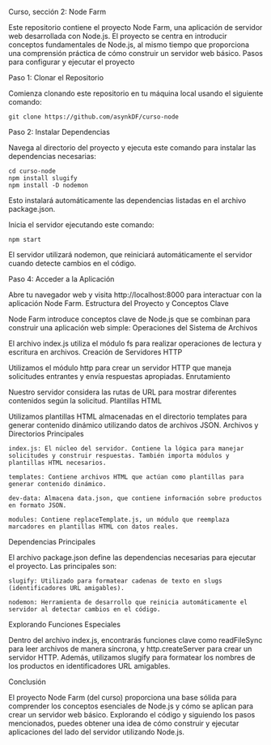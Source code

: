 Curso, sección 2: Node Farm

Este repositorio contiene el proyecto Node Farm, una aplicación de servidor web desarrollada con Node.js. El proyecto se centra en introducir conceptos fundamentales de Node.js, al mismo tiempo que proporciona una comprensión práctica de cómo construir un servidor web básico.
Pasos para configurar y ejecutar el proyecto

Paso 1: Clonar el Repositorio

Comienza clonando este repositorio en tu máquina local usando el siguiente comando:

    git clone https://github.com/asynkDF/curso-node

Paso 2: Instalar Dependencias

Navega al directorio del proyecto y ejecuta este comando para instalar las dependencias necesarias:

    cd curso-node
    npm install slugify
    npm install -D nodemon

Esto instalará automáticamente las dependencias listadas en el archivo package.json.

Inicia el servidor ejecutando este comando:    

    npm start

El servidor utilizará nodemon, que reiniciará automáticamente el servidor cuando detecte cambios en el código.

Paso 4: Acceder a la Aplicación

Abre tu navegador web y visita http://localhost:8000 para interactuar con la aplicación Node Farm.
Estructura del Proyecto y Conceptos Clave

Node Farm introduce conceptos clave de Node.js que se combinan para construir una aplicación web simple:
Operaciones del Sistema de Archivos

El archivo index.js utiliza el módulo fs para realizar operaciones de lectura y escritura en archivos.
Creación de Servidores HTTP

Utilizamos el módulo http para crear un servidor HTTP que maneja solicitudes entrantes y envía respuestas apropiadas.
Enrutamiento

Nuestro servidor considera las rutas de URL para mostrar diferentes contenidos según la solicitud.
Plantillas HTML

Utilizamos plantillas HTML almacenadas en el directorio templates para generar contenido dinámico utilizando datos de archivos JSON.
Archivos y Directorios Principales

    index.js: El núcleo del servidor. Contiene la lógica para manejar solicitudes y construir respuestas. También importa módulos y plantillas HTML necesarios.

    templates: Contiene archivos HTML que actúan como plantillas para generar contenido dinámico.

    dev-data: Almacena data.json, que contiene información sobre productos en formato JSON.

    modules: Contiene replaceTemplate.js, un módulo que reemplaza marcadores en plantillas HTML con datos reales.

Dependencias Principales

El archivo package.json define las dependencias necesarias para ejecutar el proyecto. Las principales son:

    slugify: Utilizado para formatear cadenas de texto en slugs (identificadores URL amigables).

    nodemon: Herramienta de desarrollo que reinicia automáticamente el servidor al detectar cambios en el código.

Explorando Funciones Especiales

Dentro del archivo index.js, encontrarás funciones clave como readFileSync para leer archivos de manera síncrona, y http.createServer para crear un servidor HTTP. Además, utilizamos slugify para formatear los nombres de los productos en identificadores URL amigables.


Conclusión

El proyecto Node Farm (del curso) proporciona una base sólida para comprender los conceptos esenciales de Node.js y cómo se aplican para crear un servidor web básico. Explorando el código y siguiendo los pasos mencionados, puedes obtener una idea de cómo construir y ejecutar aplicaciones del lado del servidor utilizando Node.js.